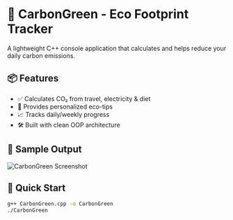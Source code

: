 
# 🌿 CarbonGreen - Eco Footprint Tracker

A lightweight C++ console application that calculates and helps reduce your daily carbon emissions.

## 📦 Features
- ✅ Calculates CO₂ from travel, electricity & diet
- 🌱 Provides personalized eco-tips
- 📈 Tracks daily/weekly progress
- 🛠️ Built with clean OOP architecture

## 📸 Sample Output
![CarbonGreen Screenshot](https://github.com/user-attachments/assets/b43fc31f-f080-424c-9f94-8cb265b9e334)


## 🚀 Quick Start
```bash
g++ CarbonGreen.cpp -o CarbonGreen
./CarbonGreen

